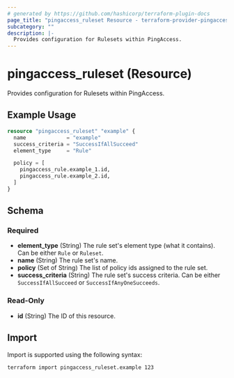```yaml
---
# generated by https://github.com/hashicorp/terraform-plugin-docs
page_title: "pingaccess_ruleset Resource - terraform-provider-pingaccess"
subcategory: ""
description: |-
  Provides configuration for Rulesets within PingAccess.
---
```


# pingaccess_ruleset (Resource)

Provides configuration for Rulesets within PingAccess.

## Example Usage

```terraform
resource "pingaccess_ruleset" "example" {
  name             = "example"
  success_criteria = "SuccessIfAllSucceed"
  element_type     = "Rule"

  policy = [
    pingaccess_rule.example_1.id,
    pingaccess_rule.example_2.id,
  ]
}
```

<!-- schema generated by tfplugindocs -->
## Schema

### Required

- **element_type** (String) The rule set's element type (what it contains). Can be either `Rule` or `Ruleset`.
- **name** (String) The rule set's name.
- **policy** (Set of String) The list of policy ids assigned to the rule set.
- **success_criteria** (String) The rule set's success criteria. Can be either `SuccessIfAllSucceed` or `SuccessIfAnyOneSucceeds`.

### Read-Only

- **id** (String) The ID of this resource.

## Import

Import is supported using the following syntax:

```shell
terraform import pingaccess_ruleset.example 123
```
